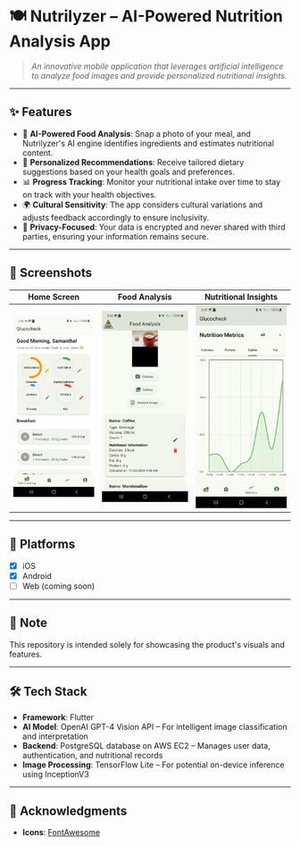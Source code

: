 # 🍽️ Nutrilyzer – AI-Powered Nutrition Analysis App

> *An innovative mobile application that leverages artificial intelligence to analyze food images and provide personalized nutritional insights.*

---

## ✨ Features

- 📸 **AI-Powered Food Analysis**: Snap a photo of your meal, and Nutrilyzer's AI engine identifies ingredients and estimates nutritional content.
- 🥗 **Personalized Recommendations**: Receive tailored dietary suggestions based on your health goals and preferences.
- 📊 **Progress Tracking**: Monitor your nutritional intake over time to stay on track with your health objectives.
- 🌍 **Cultural Sensitivity**: The app considers cultural variations and adjusts feedback accordingly to ensure inclusivity.
- 🔐 **Privacy-Focused**: Your data is encrypted and never shared with third parties, ensuring your information remains secure.

---

## 📸 Screenshots

| Home Screen           | Food Analysis        | Nutritional Insights  |
|-----------------------|----------------------|-----------------------|
| ![Home Screen](https://github.com/afnancrystal/Nutrilyzer-App/blob/main/home%20with%20goals.jpg) | ![Food Analysis](https://github.com/afnancrystal/Nutrilyzer-App/blob/main/analysis1.jpg) | ![Nutritional Insights](https://github.com/afnancrystal/Nutrilyzer-App/blob/main/g3.jpg) |

---

## 📱 Platforms

- [x] iOS
- [x] Android
- [ ] Web (coming soon)

---

## 🔐 Note

This repository is intended solely for showcasing the product's visuals and features.

---

## 🛠️ Tech Stack

- **Framework**: Flutter
- **AI Model**: OpenAI GPT-4 Vision API – For intelligent image classification and interpretation
- **Backend**: PostgreSQL database on AWS EC2 – Manages user data, authentication, and nutritional records
- **Image Processing**: TensorFlow Lite – For potential on-device inference using InceptionV3

---

## 🔗 Acknowledgments

- **Icons**: [FontAwesome](https://fontawesome.com/)
